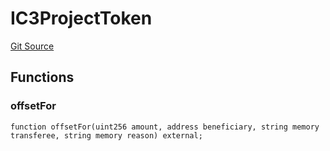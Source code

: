 # IC3ProjectToken
[Git Source](https://github.com/KlimaDAO/klimadao-solidity/blob/36109e4551048e978d232da5905a9cf6eaf3e3e2/src/retirement_v1/interfaces/IC3ProjectToken.sol)


## Functions
### offsetFor


```solidity
function offsetFor(uint256 amount, address beneficiary, string memory transferee, string memory reason) external;
```


